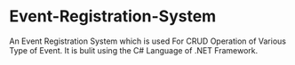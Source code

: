 # Event-Registration-System
An Event Registration System which is used For CRUD Operation of Various Type of Event. It is bulit using the C# Language of .NET Framework.
